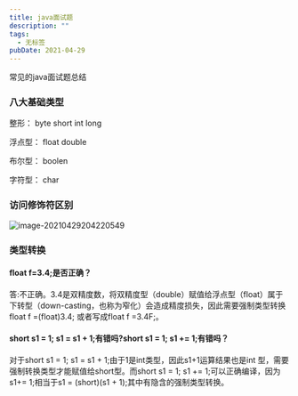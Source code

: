 ```yaml
---
title: java面试题
description: ""
tags:
  - 无标签
pubDate: 2021-04-29
---
```



常见的java面试题总结



<!-- more -->



### 八大基础类型



整形： byte short int long



浮点型： float double



布尔型： boolen



字符型： char



### **访问修饰符**区别



![image-20210429204220549](C:\Users\10618\AppData\Roaming\Typora\typora-user-images\image-20210429204220549.png)



### 类型转换



#### **float f=3.4;是否正确？**



答:不正确。3.4是双精度数，将双精度型（double）赋值给浮点型（float）属于下转型（down-casting，也称为窄化）会造成精度损失，因此需要强制类型转换float f =(float)3.4; 或者写成float f =3.4F;。



#### **short s1 = 1; s1 = s1 + 1;有错吗?short s1 = 1; s1 += 1;有错吗？**



对于short s1 = 1; s1 = s1 + 1;由于1是int类型，因此s1+1运算结果也是int 型，需要强制转换类型才能赋值给short型。而short s1 = 1; s1 += 1;可以正确编译，因为s1+= 1;相当于s1 = (short)(s1 + 1);其中有隐含的强制类型转换。






